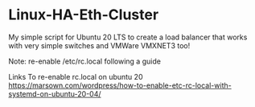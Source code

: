 # Linux-HA-Eth-Cluster
My simple script for Ubuntu 20 LTS to create a load balancer that works with very simple switches and VMWare VMXNET3 too!

Note: re-enable /etc/rc.local following a guide

Links
To re-enable rc.local on ubuntu 20 
https://marsown.com/wordpress/how-to-enable-etc-rc-local-with-systemd-on-ubuntu-20-04/
